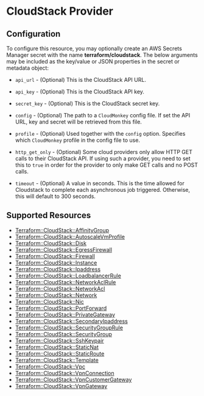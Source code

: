 # CloudStack Provider

## Configuration

To configure this resource, you may optionally create an AWS Secrets Manager secret with the name **terraform/cloudstack**. The below arguments may be included as the key/value or JSON properties in the secret or metadata object:

* `api_url` - (Optional) This is the CloudStack API URL.

* `api_key` - (Optional) This is the CloudStack API key.

* `secret_key` - (Optional) This is the CloudStack secret key.

* `config` - (Optional) The path to a `CloudMonkey` config file. If set the API
  URL, key and secret will be retrieved from this file.

* `profile` - (Optional) Used together with the `config` option. Specifies which
  `CloudMonkey` profile in the config file to use.

* `http_get_only` - (Optional) Some cloud providers only allow HTTP GET calls to
  their CloudStack API. If using such a provider, you need to set this to `true`
  in order for the provider to only make GET calls and no POST calls.

* `timeout` - (Optional) A value in seconds. This is the time allowed for Cloudstack
  to complete each asynchronous job triggered. Otherwise, this will default to 300
  seconds.


## Supported Resources

* [Terraform::CloudStack::AffinityGroup](../resources/cloudstack/Terraform-CloudStack-AffinityGroup/docs/README.md)
* [Terraform::CloudStack::AutoscaleVmProfile](../resources/cloudstack/Terraform-CloudStack-AutoscaleVmProfile/docs/README.md)
* [Terraform::CloudStack::Disk](../resources/cloudstack/Terraform-CloudStack-Disk/docs/README.md)
* [Terraform::CloudStack::EgressFirewall](../resources/cloudstack/Terraform-CloudStack-EgressFirewall/docs/README.md)
* [Terraform::CloudStack::Firewall](../resources/cloudstack/Terraform-CloudStack-Firewall/docs/README.md)
* [Terraform::CloudStack::Instance](../resources/cloudstack/Terraform-CloudStack-Instance/docs/README.md)
* [Terraform::CloudStack::Ipaddress](../resources/cloudstack/Terraform-CloudStack-Ipaddress/docs/README.md)
* [Terraform::CloudStack::LoadbalancerRule](../resources/cloudstack/Terraform-CloudStack-LoadbalancerRule/docs/README.md)
* [Terraform::CloudStack::NetworkAclRule](../resources/cloudstack/Terraform-CloudStack-NetworkAclRule/docs/README.md)
* [Terraform::CloudStack::NetworkAcl](../resources/cloudstack/Terraform-CloudStack-NetworkAcl/docs/README.md)
* [Terraform::CloudStack::Network](../resources/cloudstack/Terraform-CloudStack-Network/docs/README.md)
* [Terraform::CloudStack::Nic](../resources/cloudstack/Terraform-CloudStack-Nic/docs/README.md)
* [Terraform::CloudStack::PortForward](../resources/cloudstack/Terraform-CloudStack-PortForward/docs/README.md)
* [Terraform::CloudStack::PrivateGateway](../resources/cloudstack/Terraform-CloudStack-PrivateGateway/docs/README.md)
* [Terraform::CloudStack::SecondaryIpaddress](../resources/cloudstack/Terraform-CloudStack-SecondaryIpaddress/docs/README.md)
* [Terraform::CloudStack::SecurityGroupRule](../resources/cloudstack/Terraform-CloudStack-SecurityGroupRule/docs/README.md)
* [Terraform::CloudStack::SecurityGroup](../resources/cloudstack/Terraform-CloudStack-SecurityGroup/docs/README.md)
* [Terraform::CloudStack::SshKeypair](../resources/cloudstack/Terraform-CloudStack-SshKeypair/docs/README.md)
* [Terraform::CloudStack::StaticNat](../resources/cloudstack/Terraform-CloudStack-StaticNat/docs/README.md)
* [Terraform::CloudStack::StaticRoute](../resources/cloudstack/Terraform-CloudStack-StaticRoute/docs/README.md)
* [Terraform::CloudStack::Template](../resources/cloudstack/Terraform-CloudStack-Template/docs/README.md)
* [Terraform::CloudStack::Vpc](../resources/cloudstack/Terraform-CloudStack-Vpc/docs/README.md)
* [Terraform::CloudStack::VpnConnection](../resources/cloudstack/Terraform-CloudStack-VpnConnection/docs/README.md)
* [Terraform::CloudStack::VpnCustomerGateway](../resources/cloudstack/Terraform-CloudStack-VpnCustomerGateway/docs/README.md)
* [Terraform::CloudStack::VpnGateway](../resources/cloudstack/Terraform-CloudStack-VpnGateway/docs/README.md)